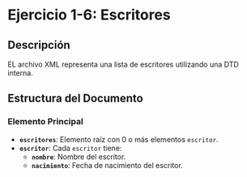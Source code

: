 # Ejercicio 1-6: Escritores

## Descripción
EL archivo XML representa una lista de escritores utilizando una DTD interna.

## Estructura del Documento
### Elemento Principal
- **`escritores`**: Elemento raíz con 0 o más elementos `escritor`.
- **`escritor`**: Cada `escritor` tiene:
  - **`nombre`**: Nombre del escritor.
  - **`nacimiento`**: Fecha de nacimiento del escritor.